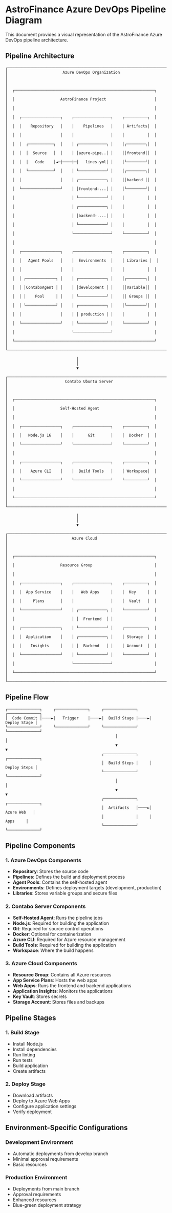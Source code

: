 # AstroFinance Azure DevOps Pipeline Diagram

This document provides a visual representation of the AstroFinance Azure DevOps pipeline architecture.

## Pipeline Architecture

```
┌─────────────────────────────────────────────────────────────────────┐
│                        Azure DevOps Organization                     │
│                                                                      │
│  ┌─────────────────────────────────────────────────────────────┐    │
│  │                    AstroFinance Project                     │    │
│  │                                                             │    │
│  │  ┌─────────────────┐    ┌────────────────┐    ┌──────────┐  │    │
│  │  │    Repository   │    │    Pipelines   │    │ Artifacts│  │    │
│  │  │                 │    │                │    │          │  │    │
│  │  │  ┌───────────┐  │    │ ┌────────────┐ │    │┌────────┐│  │    │
│  │  │  │  Source   │  │    │ │azure-pipe..│ │    ││frontend││  │    │
│  │  │  │   Code    │◄─┼────┼─┤   lines.yml│ │    │└────────┘│  │    │
│  │  │  └───────────┘  │    │ └────────────┘ │    │┌────────┐│  │    │
│  │  │                 │    │ ┌────────────┐ │    ││backend ││  │    │
│  │  └─────────────────┘    │ │frontend-...│ │    │└────────┘│  │    │
│  │                         │ └────────────┘ │    │          │  │    │
│  │                         │ ┌────────────┐ │    │          │  │    │
│  │                         │ │backend-....│ │    │          │  │    │
│  │                         │ └────────────┘ │    │          │  │    │
│  │                         └────────────────┘    └──────────┘  │    │
│  │                                                             │    │
│  │  ┌─────────────────┐    ┌────────────────┐    ┌──────────┐  │    │
│  │  │   Agent Pools   │    │  Environments  │    │ Libraries │  │    │
│  │  │                 │    │                │    │          │  │    │
│  │  │ ┌─────────────┐ │    │ ┌────────────┐ │    │┌────────┐│  │    │
│  │  │ │ContaboAgent │ │    │ │development │ │    ││Variable││  │    │
│  │  │ │    Pool     │ │    │ └────────────┘ │    ││ Groups ││  │    │
│  │  │ └─────────────┘ │    │ ┌────────────┐ │    │└────────┘│  │    │
│  │  │                 │    │ │ production │ │    │          │  │    │
│  │  └─────────────────┘    │ └────────────┘ │    └──────────┘  │    │
│  │                         └────────────────┘                  │    │
│  └─────────────────────────────────────────────────────────────┘    │
└─────────────────────────────────────────────────────────────────────┘

                               │
                               │
                               ▼

┌─────────────────────────────────────────────────────────────────────┐
│                         Contabo Ubuntu Server                        │
│                                                                      │
│  ┌─────────────────────────────────────────────────────────────┐    │
│  │                    Self-Hosted Agent                        │    │
│  │                                                             │    │
│  │  ┌─────────────────┐    ┌────────────────┐    ┌──────────┐  │    │
│  │  │   Node.js 16    │    │      Git       │    │  Docker  │  │    │
│  │  └─────────────────┘    └────────────────┘    └──────────┘  │    │
│  │                                                             │    │
│  │  ┌─────────────────┐    ┌────────────────┐    ┌──────────┐  │    │
│  │  │    Azure CLI    │    │  Build Tools   │    │ Workspace│  │    │
│  │  └─────────────────┘    └────────────────┘    └──────────┘  │    │
│  │                                                             │    │
│  └─────────────────────────────────────────────────────────────┘    │
└─────────────────────────────────────────────────────────────────────┘

                               │
                               │
                               ▼

┌─────────────────────────────────────────────────────────────────────┐
│                            Azure Cloud                              │
│                                                                      │
│  ┌─────────────────────────────────────────────────────────────┐    │
│  │                    Resource Group                           │    │
│  │                                                             │    │
│  │  ┌─────────────────┐    ┌────────────────┐    ┌──────────┐  │    │
│  │  │  App Service    │    │   Web Apps     │    │  Key     │  │    │
│  │  │     Plans       │    │                │    │  Vault   │  │    │
│  │  └─────────────────┘    │ ┌────────────┐ │    └──────────┘  │    │
│  │                         │ │  Frontend  │ │                  │    │
│  │  ┌─────────────────┐    │ └────────────┘ │    ┌──────────┐  │    │
│  │  │  Application    │    │ ┌────────────┐ │    │ Storage  │  │    │
│  │  │    Insights     │    │ │  Backend   │ │    │ Account  │  │    │
│  │  └─────────────────┘    │ └────────────┘ │    └──────────┘  │    │
│  │                         └────────────────┘                  │    │
│  └─────────────────────────────────────────────────────────────┘    │
└─────────────────────────────────────────────────────────────────────┘
```

## Pipeline Flow

```
┌──────────────┐     ┌──────────────┐     ┌──────────────┐     ┌──────────────┐
│  Code Commit │────►│   Trigger    │────►│  Build Stage │────►│ Deploy Stage │
└──────────────┘     └──────────────┘     └──────────────┘     └──────────────┘
                                                │                     │
                                                ▼                     ▼
                                          ┌──────────────┐     ┌──────────────┐
                                          │  Build Steps │     │ Deploy Steps │
                                          └──────────────┘     └──────────────┘
                                                │                     │
                                                ▼                     ▼
                                          ┌──────────────┐     ┌──────────────┐
                                          │  Artifacts   │────►│  Azure Web   │
                                          │              │     │     Apps     │
                                          └──────────────┘     └──────────────┘
```

## Pipeline Components

### 1. Azure DevOps Components

- **Repository**: Stores the source code
- **Pipelines**: Defines the build and deployment process
- **Agent Pools**: Contains the self-hosted agent
- **Environments**: Defines deployment targets (development, production)
- **Libraries**: Stores variable groups and secure files

### 2. Contabo Server Components

- **Self-Hosted Agent**: Runs the pipeline jobs
- **Node.js**: Required for building the application
- **Git**: Required for source control operations
- **Docker**: Optional for containerization
- **Azure CLI**: Required for Azure resource management
- **Build Tools**: Required for building the application
- **Workspace**: Where the build happens

### 3. Azure Cloud Components

- **Resource Group**: Contains all Azure resources
- **App Service Plans**: Hosts the web apps
- **Web Apps**: Runs the frontend and backend applications
- **Application Insights**: Monitors the applications
- **Key Vault**: Stores secrets
- **Storage Account**: Stores files and backups

## Pipeline Stages

### 1. Build Stage

- Install Node.js
- Install dependencies
- Run linting
- Run tests
- Build application
- Create artifacts

### 2. Deploy Stage

- Download artifacts
- Deploy to Azure Web Apps
- Configure application settings
- Verify deployment

## Environment-Specific Configurations

### Development Environment

- Automatic deployments from develop branch
- Minimal approval requirements
- Basic resources

### Production Environment

- Deployments from main branch
- Approval requirements
- Enhanced resources
- Blue-green deployment strategy